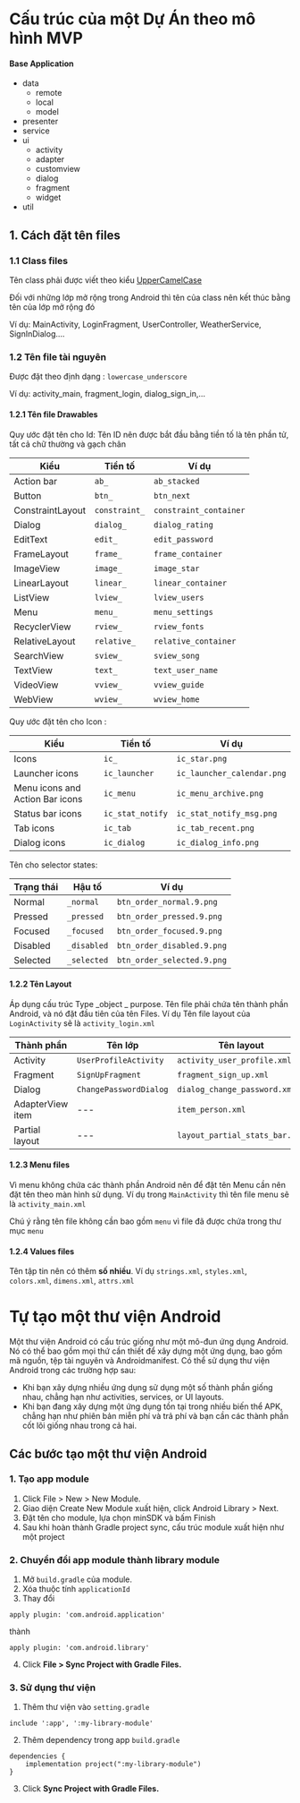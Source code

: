 # Cấu trúc của một Dự Án theo mô hình MVP

#### Base Application
* data
	* remote
	* local
	* model
* presenter
* service
* ui
  * activity
  * adapter
  * customview
  * dialog
  * fragment
  * widget
* util

## 1. Cách đặt tên files

### 1.1 Class files

Tên class phải được viết theo kiểu [UpperCamelCase](https://en.wikipedia.org/wiki/CamelCase)

Đối với những lớp mở rộng trong Android thì tên của class nên kết thúc bằng tên của lớp mở rộng đó

Ví dụ: MainActivity, LoginFragment, UserController, WeatherService, SignInDialog....

### 1.2 Tên file tài nguyên <Resources>

Được đặt theo định dạng : `lowercase_underscore`

Ví dụ: activity_main, fragment_login, dialog_sign_in,...

#### 1.2.1 Tên file Drawables

Quy ước đặt tên cho Id:
Tên ID nên được bắt đầu bằng tiền tố là tên phần tử, tất cả chữ thường và gạch chân


| Kiểu          | Tiền tố       |		Ví dụ               |
|---------------| --------------|-----------------------|
| Action bar    | `ab_`         | `ab_stacked`          |
| Button        | `btn_`	      | `btn_next`            |
| ConstraintLayout  | `constraint_`	    | `constraint_container`         |
| Dialog        | `dialog_`     | `dialog_rating`       | 
| EditText      | `edit_`       | `edit_password`       |
| FrameLayout  | `frame_`	    | `frame_container`         |
| ImageView     | `image_`	    | `image_star`          |
| LinearLayout  | `linear_`	    | `linear_container`         |
| ListView      | `lview_`	    | `lview_users`         |
| Menu          | `menu_	`     | `menu_settings`       |
| RecyclerView  | `rview_`	    | `rview_fonts`         |
| RelativeLayout  | `relative_`	    | `relative_container`         |
| SearchView    | `sview_`	    | `sview_song`         |
| TextView      | `text_`       | `text_user_name`      |
| VideoView     | `vview_`      | `vview_guide`         |
| WebView       | `wview_`      | `wview_home`          |

Quy ước đặt tên cho Icon :

| Kiểu                            | Tiền tố            | Ví dụ                        |
| --------------------------------| ----------------   | ---------------------------- | 
| Icons                           | `ic_`              | `ic_star.png`                |
| Launcher icons                  | `ic_launcher`      | `ic_launcher_calendar.png`   |
| Menu icons and Action Bar icons | `ic_menu`          | `ic_menu_archive.png`        |
| Status bar icons                | `ic_stat_notify`   | `ic_stat_notify_msg.png`     |
| Tab icons                       | `ic_tab`           | `ic_tab_recent.png`          |
| Dialog icons                    | `ic_dialog`        | `ic_dialog_info.png`         |

Tên cho selector states:

| Trạng thái	 | Hậu tố          | Ví dụ                       |
|--------------|-----------------|-----------------------------|
| Normal       | `_normal`       | `btn_order_normal.9.png`    |
| Pressed      | `_pressed`      | `btn_order_pressed.9.png`   |
| Focused      | `_focused`      | `btn_order_focused.9.png`   |
| Disabled     | `_disabled`     | `btn_order_disabled.9.png`  |
| Selected     | `_selected`     | `btn_order_selected.9.png`  |


#### 1.2.2 Tên Layout

Áp dụng cấu trúc Type _object _ purpose. Tên file phải chứa tên thành phần Android, và nó đặt đầu tiên của tên Files. Ví dụ Tên file layout của `LoginActivity` sẽ là `activity_login.xml`

| Thành phần       | Tên lớp                | Tên layout                    |
| ---------------- | ---------------------- | ----------------------------- |
| Activity         | `UserProfileActivity`  | `activity_user_profile.xml`   |
| Fragment         | `SignUpFragment`       | `fragment_sign_up.xml`        |
| Dialog           | `ChangePasswordDialog` | `dialog_change_password.xml`  |
| AdapterView item | ---                    | `item_person.xml`             |
| Partial layout   | ---                    | `layout_partial_stats_bar.xml`       |

#### 1.2.3 Menu files

Vì menu không chứa các thành phần Android nên để đặt tên Menu cần nên đặt tên theo màn hình sử dụng. Ví dụ trong `MainActivity` thì tên file menu sẽ là `activity_main.xml`

Chú ý rằng tên file không cần bao gồm `menu` vì file đã được chứa trong thư mục `menu`

#### 1.2.4 Values files

Tên tập tin nên có thêm __số nhiều__. Ví dụ `strings.xml`, `styles.xml`, `colors.xml`, `dimens.xml`, `attrs.xml`

# Tự tạo một thư viện Android
Một thư viện Android có cấu trúc giống như một mô-đun ứng dụng Android. Nó có thể bao gồm mọi thứ cần thiết để xây dựng một ứng dụng, bao gồm mã nguồn, tệp tài nguyên và Androidmanifest.
Có thể sử dụng thư viện Android trong các trường hợp sau:
* Khi bạn xây dựng nhiều ứng dụng sử dụng một số thành phần giống nhau, chẳng hạn như activities, services, or UI layouts.
* Khi bạn đang xây dựng một ứng dụng tồn tại trong nhiều biến thể APK, chẳng hạn như phiên bản miễn phí và trả phí và bạn cần các thành phần cốt lõi giống nhau trong cả hai.

## Các bước tạo một thư viện Android
### 1. Tạo app module
1. Click File > New > New Module.
2. Giao diện Create New Module xuất hiện, click Android Library > Next.
3. Đặt tên cho module, lựa chọn minSDK và bấm Finish
4. Sau khi hoàn thành Gradle project sync, cấu trúc module xuất hiện như một project
### 2. Chuyển đổi app module thành library module
1. Mở `build.gradle` của module.
2. Xóa thuộc tính `applicationId`
3. Thay đổi
```
apply plugin: 'com.android.application'
```
thành
```
apply plugin: 'com.android.library'
```
4. Click **File > Sync Project with Gradle Files.**
### 3. Sử dụng thư viện
1. Thêm thư viện vào `setting.gradle`
```
include ':app', ':my-library-module'
```
2. Thêm dependency trong app `build.gradle`
```
dependencies {
    implementation project(":my-library-module")
}
```
3. Click **Sync Project with Gradle Files.**
